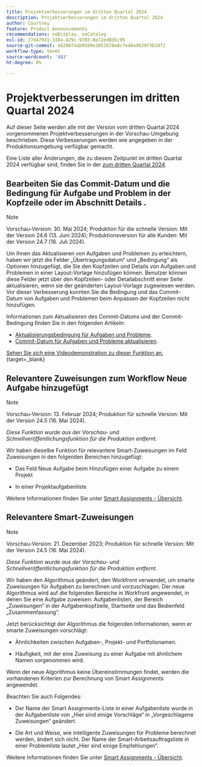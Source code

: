 ```yaml
---
title: Projektverbesserungen im dritten Quartal 2024
description: Projektverbesserungen im dritten Quartal 2024
author: Courtney
feature: Product Announcements
recommendations: noDisplay, noCatalog
exl-id: 27d479d1-338a-429c-9703-8e72ed8d5c95
source-git-commit: e620074ab0509e3052678e8c7e46e9629f3b34f2
workflow-type: tm+mt
source-wordcount: '483'
ht-degree: 0%

---
```


# Projektverbesserungen im dritten Quartal 2024

Auf dieser Seite werden alle mit der Version vom dritten Quartal 2024 vorgenommenen Projektverbesserungen in der Vorschau-Umgebung beschrieben. Diese Verbesserungen werden wie angegeben in der Produktionsumgebung verfügbar gemacht.

Eine Liste aller Änderungen, die zu diesem Zeitpunkt im dritten Quartal 2024 verfügbar sind, finden Sie in der [&#x200B; zum dritten Quartal 2024](/help/quicksilver/product-announcements/product-releases/24-q3-release-activity/24-q3-release-overview.md).


## Bearbeiten Sie das Commit-Datum und die Bedingung für Aufgabe und Problem in der Kopfzeile oder im Abschnitt Details .

>[!NOTE]
>
>Vorschau-Version: 30. Mai 2024; Produktion für die schnelle Version: Mit der Version 24.6 (13. Juni 2024); Produktionsversion für alle Kunden: Mit der Version 24.7 (18. Juli 2024).

Um Ihnen das Aktualisieren von Aufgaben und Problemen zu erleichtern, haben wir jetzt die Felder „Übertragungsdatum“ und „Bedingung“ als Optionen hinzugefügt, die Sie den Kopfzeilen und Details von Aufgaben und Problemen in einer Layout-Vorlage hinzufügen können. Benutzer können diese Felder jetzt über den Kopfzeilen- oder Detailabschnitt einer Seite aktualisieren, wenn sie der geänderten Layout-Vorlage zugewiesen werden. Vor dieser Verbesserung konnten Sie die Bedingung und das Commit-Datum von Aufgaben und Problemen beim Anpassen der Kopfzeilen nicht hinzufügen.

Informationen zum Aktualisieren des Commit-Datums und der Commit-Bedingung finden Sie in den folgenden Artikeln:

* [Aktualisierungsbedingung für Aufgaben und Probleme](/help/quicksilver/manage-work/projects/updating-work-in-a-project/update-condition-for-tasks-and-issues.md).
* [Commit-Datum für Aufgaben und Probleme aktualisieren](/help/quicksilver/manage-work/projects/updating-work-in-a-project/update-commit-date-on-tasks-and-issues.md).

[Sehen Sie sich eine Videodemonstration zu dieser Funktion an.](https://video.tv.adobe.com/v/3429471/){target=_blank}

## Relevantere Zuweisungen zum Workflow Neue Aufgabe hinzugefügt

>[!NOTE]
>
>Vorschau-Version: 13. Februar 2024; Produktion für schnelle Version: Mit der Version 24.5 (16. Mai 2024).
>
>_Diese Funktion wurde aus der Vorschau- und Schnellveröffentlichungsfunktion für die Produktion entfernt._

Wir haben dieselbe Funktion für relevantere Smart-Zuweisungen im Feld Zuweisungen in den folgenden Bereichen hinzugefügt:

* Das Feld Neue Aufgabe beim Hinzufügen einer Aufgabe zu einem Projekt

* In einer Projektaufgabenliste

Weitere Informationen finden Sie unter [Smart Assignments - Übersicht](/help/quicksilver/manage-work/tasks/assign-tasks/smart-assignments.md).

## Relevantere Smart-Zuweisungen

>[!NOTE]
>
>Vorschau-Version: 21. Dezember 2023; Produktion für schnelle Version: Mit der Version 24.5 (16. Mai 2024).
>
>_Diese Funktion wurde aus der Vorschau- und Schnellveröffentlichungsfunktion für die Produktion entfernt._

Wir haben den Algorithmus geändert, den Workfront verwendet, um smarte Zuweisungen für Aufgaben zu berechnen und vorzuschlagen. Der neue Algorithmus wird auf die folgenden Bereiche in Workfront angewendet, in denen Sie eine Aufgabe zuweisen: Aufgabenlisten, der Bereich „Zuweisungen“ in der Aufgabenkopfzeile, Startseite und das Bedienfeld „Zusammenfassung“.

Jetzt berücksichtigt der Algorithmus die folgenden Informationen, wenn er smarte Zuweisungen vorschlägt:

* Ähnlichkeiten zwischen Aufgaben-, Projekt- und Portfolionamen.

* Häufigkeit, mit der eine Zuweisung zu einer Aufgabe mit ähnlichem Namen vorgenommen wird.

Wenn der neue Algorithmus keine Übereinstimmungen findet, werden die vorhandenen Kriterien zur Berechnung von Smart Assignments angewendet.

Beachten Sie auch Folgendes:

* Der Name der Smart Assignments-Liste in einer Aufgabenliste wurde in der Aufgabenliste von „Hier sind einige Vorschläge“ in „Vorgeschlagene Zuweisungen“ geändert.

* Die Art und Weise, wie intelligente Zuweisungen für Probleme berechnet werden, ändert sich nicht. Der Name der Smart-Arbeitsauftragsliste in einer Problemliste lautet „Hier sind einige Empfehlungen“.

Weitere Informationen finden Sie unter [Smart Assignments - Übersicht](/help/quicksilver/manage-work/tasks/assign-tasks/smart-assignments.md).
